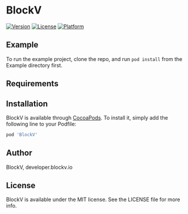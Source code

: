 # BlockV

[![Version](https://img.shields.io/cocoapods/v/BlockV.svg?style=flat)](http://cocoapods.org/pods/BlockV)
[![License](https://img.shields.io/cocoapods/l/BlockV.svg?style=flat)](http://cocoapods.org/pods/BlockV)
[![Platform](https://img.shields.io/cocoapods/p/BlockV.svg?style=flat)](http://cocoapods.org/pods/BlockV)

## Example

To run the example project, clone the repo, and run `pod install` from the Example directory first.

## Requirements

## Installation

BlockV is available through [CocoaPods](http://cocoapods.org). To install
it, simply add the following line to your Podfile:

```ruby
pod 'BlockV'
```

## Author

BlockV, developer.blockv.io

## License

BlockV is available under the MIT license. See the LICENSE file for more info.
